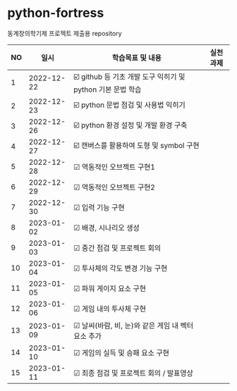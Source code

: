 # python-fortress
동계창의학기제 프로젝트 제출용 repository

| NO | 일시 | 학습목표 및 내용 | 실천과제 |
| ------ | ------ | ----------- | ------ |
| 1 | 2022-12-22 | ☑️ github 등 기초 개발 도구 익히기 및 python 기본 문법 학습 |  |
| 2 | 2022-12-23 | ☑️ python 문법 점검 및 사용법 익히기 |  |
| 3 | 2022-12-26 | ☑️ python 환경 설정 및 개발 환경 구축 |  |
| 4 | 2022-12-27 | ☑️ 캔버스를 활용하여 도형 및 symbol 구현 |  |
| 5 | 2022-12-28 | ☑ 역동적인 오브젝트 구현1 |  |
| 6 | 2022-12-29 | ☑ 역동적인 오브젝트 구현2 | |
| 7 | 2022-12-30 | ☑ 입력 기능 구현 | |
| 8 | 2023-01-02 | ☑ 배경, 시나리오 생성 |  |
| 9 | 2023-01-03 | ☑ 중간 점검 및 프로젝트 회의 |  |
| 10 | 2023-01-04 | ☑ 투사체의 각도 변경 기능 구현 |  |
| 11 | 2023-01-05 | ☑ 파워 게이지 요소 구현 | |
| 12 | 2023-01-06 | ☑ 게임 내의 투사체 구현 | |
| 13 | 2023-01-09 | ☑ 날씨(바람, 비, 눈)와 같은 게임 내 벡터 요소 추가 | |
| 14 | 2023-01-10 | ☑ 게임의 실득 및 승패 요소 구현 |  |
| 15 | 2023-01-11 | ☑ 최종 점검 및 프로젝트 회의 / 발표영상 |  |
